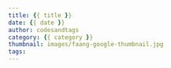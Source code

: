 ```yaml
---
title: {{ title }}
date: {{ date }}
author: codesandtags
category: {{ category }}
thumbnail: images/faang-google-thumbnail.jpg
tags:
---
```

